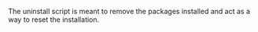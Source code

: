 The uninstall script is meant to remove the packages installed and act as a way to reset the installation.
